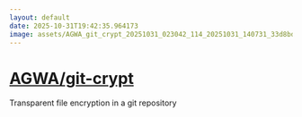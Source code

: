 ```yaml
---
layout: default
date: 2025-10-31T19:42:35.964173
image: assets/AGWA_git_crypt_20251031_023042_114_20251031_140731_33d8bd--20251031T150742455--cropped.png
---
```


# [AGWA/git-crypt](https://github.com/AGWA/git-crypt/)

Transparent file encryption in a git repository
